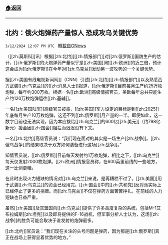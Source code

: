 ###  [:house:返回](README.md)
---


## 北约：俄火炮弹药产量惊人 恐成攻乌关键优势
`3/12/2024 12:07 PM UTC ` [轉載自GNews](https://gnews.org/articles/2387744)

（[[zh:莫斯科]]讯）根据[[zh:北约]][[zh:情报部门]]对[[zh:俄罗斯]]国防生产的估计，[[zh:俄罗斯]]的火炮弹药产量似乎是[[zh:美国]]和[[zh:欧洲]]的近三倍，预计这会成为[[zh:俄罗斯]]在今年对[[zh:乌克兰]]发动另一波攻势的一个关键优势。

据[[zh:美国有线电视新闻网]]（CNN）引述[[zh:北约]][[zh:情报部门]]以及熟悉西方武装[[zh:乌克兰]]的[[zh:消息人士]]报道，[[zh:俄罗斯]]目前每月生产约25万枚炮弹，每年约300万枚。根据一名[[zh:欧洲]]高级情报官员，美欧每年总共只能生产约120万枚炮弹运往[[zh:基辅]]。

一名[[zh:美国陆军]]高级官员披露，[[zh:美国]]军方设定的目标是到[[zh:2025]]年底每月生产10万枚炮弹，这还不到[[zh:俄罗斯]]月产量的一半。即便如此，这一数字目前也无法实现，因为本应拨给[[zh:乌克兰]]的600亿[[zh:美元]]（约798亿新元）援金因[[zh:国会]]阻拦而迟迟没有下文。

一名[[zh:北约]]高级官员说：“我们现在面对的其实是一场生产[[zh:战争]]。[[zh:俄乌战争]]的结果取决于双方如何装备进行这场[[zh:战争]]。”

知情官员说，[[zh:俄罗斯]]目前每天发射约1万枚炮弹，相比之下，[[zh:乌克兰]]每天仅发射2000枚炮弹。[[zh:欧洲]]情报官员称，在600英里前线的一些地方，这一比例更糟。

在此时出现火力短缺的情况对[[zh:乌克兰]]来说，是再糟糕不过了。[[zh:美国]]用于武装[[zh:乌克兰]]的资金已经用完，[[zh:国会]]中的[[zh:共和党]]反对派实际上已经停止了更多的捐赠。而[[zh:乌克兰]]不仅在弹药方面苦苦挣扎，在前线的人力短缺也日益严重。

虽然[[zh:美国]]及其盟国向[[zh:乌克兰]]提供了许多高度复杂的系统，包括M-1艾布拉姆斯[[zh:坦克]]以及即将提供的F-16战机，但军事分析人士认为，这场[[zh:战争]]的胜负可能会取决于谁发射的炮弹最多。

[[zh:北约]]官员说：“我们现在关注的头号问题是弹药，因为那是[[zh:俄罗斯]]真正在战场上获得显着优势的地方。”
